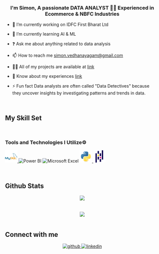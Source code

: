 ### <div align="center">I'm Simon, A passionate DATA ANALYST 👨‍💻  Experienced in Ecommerce & NBFC Industries</div>  
  

- 🔭 I’m currently working on IDFC First Bharat Ltd  
  

- 🌱 I’m currently learning AI & ML  
  

- ❓ Ask me about anything related to data analysis  
  

- 📫 How to reach me simon.vedhanayagam@gmail.com  
  

- 👨‍💻 All of my projects are available at  [link](https://github.com/Simon-vedha?tab=repositories)  
  

- 📄 Know about my experiences [link](https://drive.google.com/file/d/1nzv3_h0PNeAHBV6JT6dOYuwDqRkFNS6m/view?usp=sharing)  
  

- ⚡ Fun fact Data analysts are often called "Data Detectives" because they uncover insights by investigating patterns and trends in data.  
  

<br/>  


## My Skill Set  

<br/>  
<h3 align="left">Tools and Technologies I Utilize⚙️</h3>
<p align="left"> 
<a href="https://www.mysql.com/" target="_blank" rel="noreferrer"> <img src="https://raw.githubusercontent.com/devicons/devicon/master/icons/mysql/mysql-original-wordmark.svg" alt="mysql" width="40" height="40"/> 
</a> <img src="https://img.icons8.com/color/48/000000/power-bi.png" alt="Power BI" width="40" height="40"/> <img src="https://img.icons8.com/color/48/000000/microsoft-excel-2019--v1.png" alt="Microsoft Excel" width="40" height="40"/> <a href="https://www.python.org" target="_blank" rel="noreferrer"> <img src="https://raw.githubusercontent.com/devicons/devicon/master/icons/python/python-original.svg" alt="python" width="40" height="40"/>
<a href="https://pandas.pydata.org/" target="_blank" rel="noreferrer"> <img src="https://raw.githubusercontent.com/devicons/devicon/2ae2a900d2f041da66e950e4d48052658d850630/icons/pandas/pandas-original.svg" alt="pandas" width="40" height="40"/> </a> </a> </p>

  

<br/>  


## Github Stats  
<div align="center"><img src="https://github-readme-stats.vercel.app/api?username=Simon-vedha&show_icons=true&theme=radical&count_private=true&hide_border=true" align="center" /></div>  

<br/>  

<br/>  

<div align="center">
<img src="https://komarev.com/ghpvc/?username=Simon-vedha&&style=flat-square" align="center" />
</div>  
  

<br/>  


## Connect with me  
<div align="center">
<a href="https://github.com/https://github.com/Simon-vedha" target="_blank">
<img src=https://img.shields.io/badge/github-%2324292e.svg?&style=for-the-badge&logo=github&logoColor=white alt=github style="margin-bottom: 5px;" />
</a>
<a href="https://linkedin.com/in/www.linkedin.com/in/simon-v3" target="_blank">
<img src=https://img.shields.io/badge/linkedin-%231E77B5.svg?&style=for-the-badge&logo=linkedin&logoColor=white alt=linkedin style="margin-bottom: 5px;" />
</a>  
</div>  

